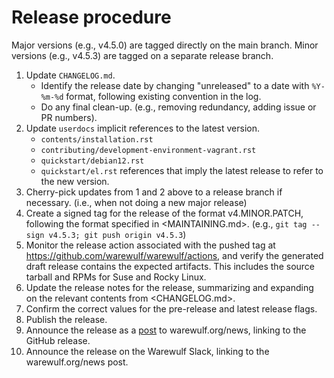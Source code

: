 # Release procedure

Major versions (e.g., v4.5.0) are tagged directly on the main
branch. Minor versions (e.g., v4.5.3) are tagged on a separate release
branch.

1. Update `CHANGELOG.md`.
   - Identify the release date by changing "unreleased" to a date with
     `%Y-%m-%d` format, following existing convention in the log.
   - Do any final clean-up. (e.g., removing redundancy, adding issue
     or PR numbers).
2. Update `userdocs` implicit references to the latest version.
   - `contents/installation.rst`
   - `contributing/development-environment-vagrant.rst`
   - `quickstart/debian12.rst`
   - `quickstart/el.rst`
 references that imply the latest release to refer to the
   new version.
3. Cherry-pick updates from 1 and 2 above to a release branch if necessary.
   (i.e., when not doing a new major release)
4. Create a signed tag for the release of the format v4.MINOR.PATCH,
   following the format specified in <MAINTAINING.md>. (e.g., `git tag
   --sign v4.5.3; git push origin v4.5.3`)
5. Monitor the release action associated with the pushed tag at
   https://github.com/warewulf/warewulf/actions, and verify the
   generated draft release contains the expected artifacts. This
   includes the source tarball and RPMs for Suse and Rocky Linux.
6. Update the release notes for the release, summarizing and expanding
   on the relevant contents from <CHANGELOG.md>.
7. Confirm the correct values for the pre-release and latest release
   flags.
8. Publish the release.
9. Announce the release as a [post][1] to warewulf.org/news, linking
   to the GitHub release.
10. Announce the release on the Warewulf Slack, linking to the
    warewulf.org/news post.

[1]: https://github.com/warewulf/warewulf.org/tree/main/src/posts
